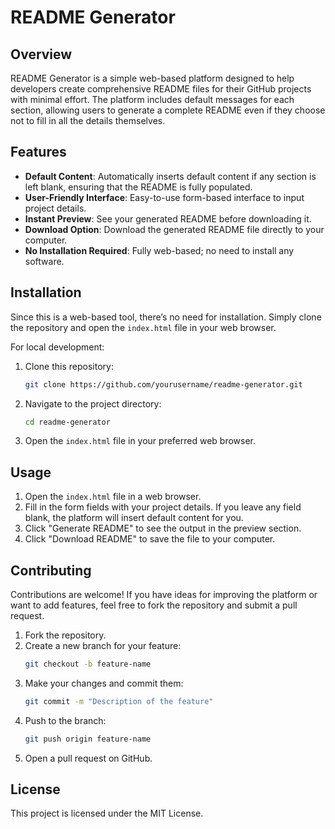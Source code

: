 # README Generator

## Overview
README Generator is a simple web-based platform designed to help developers create comprehensive README files for their GitHub projects with minimal effort. The platform includes default messages for each section, allowing users to generate a complete README even if they choose not to fill in all the details themselves.

## Features
- **Default Content**: Automatically inserts default content if any section is left blank, ensuring that the README is fully populated.
- **User-Friendly Interface**: Easy-to-use form-based interface to input project details.
- **Instant Preview**: See your generated README before downloading it.
- **Download Option**: Download the generated README file directly to your computer.
- **No Installation Required**: Fully web-based; no need to install any software.

## Installation
Since this is a web-based tool, there’s no need for installation. Simply clone the repository and open the `index.html` file in your web browser.

For local development:
1. Clone this repository: 
    ```bash
    git clone https://github.com/yourusername/readme-generator.git
    ```
2. Navigate to the project directory:
    ```bash
    cd readme-generator
    ```
3. Open the `index.html` file in your preferred web browser.

## Usage
1. Open the `index.html` file in a web browser.
2. Fill in the form fields with your project details. If you leave any field blank, the platform will insert default content for you.
3. Click "Generate README" to see the output in the preview section.
4. Click "Download README" to save the file to your computer.

## Contributing
Contributions are welcome! If you have ideas for improving the platform or want to add features, feel free to fork the repository and submit a pull request.

1. Fork the repository.
2. Create a new branch for your feature:
    ```bash
    git checkout -b feature-name
    ```
3. Make your changes and commit them:
    ```bash
    git commit -m "Description of the feature"
    ```
4. Push to the branch:
    ```bash
    git push origin feature-name
    ```
5. Open a pull request on GitHub.

## License
This project is licensed under the MIT License.

